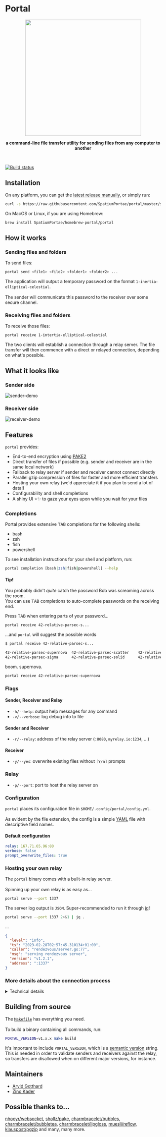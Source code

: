 # Portal

<p align="center">
<img src="https://user-images.githubusercontent.com/6842167/172497072-e196c2d0-f0f9-4039-83f4-5d7e056e97cf.png" width="375" height="auto">
</p>
<p align="center" style="font-weight: bold;">
a command-line file transfer utility for sending files from any computer to another
</p>
  
<br>

[![Build status](https://img.shields.io/github/actions/workflow/status/SpatiumPortae/portal/ci.yml?branch=master)](https://img.shields.io/github/actions/workflow/status/SpatiumPortae/portal/ci.yml?branch=master)


## Installation

On any platform, you can get the [latest release manually](https://github.com/SpatiumPortae/portal/releases/latest), or simply run:

```bash
curl -s https://raw.githubusercontent.com/SpatiumPortae/portal/master/scripts/install.sh | bash
```

On MacOS or Linux, if you are using Homebrew:
```bash
brew install SpatiumPortae/homebrew-portal/portal
```

## How it works

### Sending files and folders

To send files:

```bash
portal send <file1> <file2> <folder1> <folder2> ...
```

The application will output a temporary password on the format `1-inertia-elliptical-celestial`.
<br><br>
The sender will communicate this password to the receiver over some secure channel.

### Receiving files and folders

To receive those files:

```bash
portal receive 1-intertia-elliptical-celestial
```

The two clients will establish a connection through a relay server. The file transfer will then commence with a direct or relayed connection, depending on what's possible.

## What it looks like

### Sender side

![sender-demo](./assets/sender-demo.gif)

### Receiver side

![receiver-demo](./assets/receiver-demo.gif)

## Features

`portal` provides:

- End-to-end encryption using [PAKE2](https://en.wikipedia.org/wiki/Password-authenticated_key_agreement)
- Direct transfer of files if possible (e.g. sender and receiver are in the same local network)
- Fallback to relay server if sender and receiver cannot connect directly
- Parallel gzip compression of files for faster and more efficient transfers
- Hosting your own relay (we'd appreciate it if you plan to send a lot of data!)
- Configurability and shell completions
- A shiny UI ⭐✨ to gaze your eyes upon while you wait for your files

### Completions

Portal provides extensive <kbd>TAB</kbd> completions for the following shells:

- bash
- zsh
- fish
- powershell

To see installation instructions for your shell and platform, run:

```bash
portal completion [bash|zsh|fish|powershell] --help
```

#### Tip!

You probably didn't _quite_ catch the password Bob was screaming across the room.
<br>
You can use <kbd>TAB</kbd> completions to auto-complete passwords on the receiving end.

Press <kbd>TAB</kbd> when entering parts of your password...
```bash
portal receive 42-relative-parsec-s...
```

...and `portal` will suggest the possible words
```bash
$ portal receive 42-relative-parsec-s...

42-relative-parsec-supernova  42-relative-parsec-scatter    42-relative-parsec-solar      42-relative-parsec-spin       42-relative-parsec-static     
42-relative-parsec-sigma      42-relative-parsec-solid      42-relative-parsec-star       42-relative-parsec-storm      42-relative-parsec-system
```

boom. supernova.
```bash
portal receive 42-relative-parsec-supernova
```

### Flags

#### Sender, Receiver and Relay

- `-h/--help`: output help messages for any command
- `-v/--verbose`: log debug info to file

#### Sender and Receiver

- `-r/--relay`: address of the relay server (`:8080`, `myrelay.io:1234`, ...)

#### Receiver

- `-y/--yes`: overwrite existing files without `[Y/n]` prompts

### Relay

- `-p/--port`: port to host the relay server on

### Configuration

`portal` places its configuration file in `$HOME/.config/portal/config.yml`.
<br><br>
As evident by the file extension, the config is a simple [YAML](https://yaml.org/) file with descriptive field names.

#### Default configuration
```yaml
relay: 167.71.65.96:80
verbose: false
prompt_overwrite_files: true
```

### Hosting your own relay

The `portal` binary comes with a built-in relay server.
<br><br>
Spinning up your own relay is as easy as...
```bash
portal serve --port 1337
```

The server log output is `JSON`. Super-recommended to run it through [jq](https://github.com/stedolan/jq)!
```bash
portal serve --port 1337 2>&1 | jq .
```
...
```json
{
  "level": "info",
  "ts": "2023-02-28T02:57:45.310134+01:00",
  "caller": "rendezvous/server.go:77",
  "msg": "serving rendezvous server",
  "version": "v1.2.1",
  "address": ":1337"
}
```

### More details about the connection process

<details>
<summary>Technical details</summary>
  
### Technical details

The connection between the sender and the server is negotiated using a intermediary server (relay).
<br><br>
The relay server is used to negotiate a secure encrypted channel while never seeing the contents of files nor the temporary password.

The communication works as follows:

- `sender` connects to `relay`
- `relay` allocates a numerical ID to the sender and sends it to the `sender`
- `sender` generates and outputs the password (starting with the ID) to the terminal, hashes the password and sends it to the `relay`
- `receiver` hashes the password (which has been communicated over some secure channel) and sends it to the `relay`
- When both the `sender` and the `receiver` have sent the hashed password to the `relay`, the cryptographic exchange starts
- During the cryptographic exchange, the `relay`, well, relays messages from the `sender` to the `receiver` and vice-versa
- Once the cryptographic exchange is done, every message sent by the `sender` and `receiver` is encrypted, and the `relay` cannot see their contents
- The file transfer is about to begin, and can commence in two ways: 
  1. The `sender` and `receiver` are in the same local network or can be reached directly by IP in some other way
     - In this case, the `sender` and `receiver` will happily send the files to each other directly. The `relay` will close down for this connection.
  2. The `sender` and `receiver` are not on the same local network, or cannot reach each other directly. The transfer will go through the `relay`, which will continue to relay encrypted messages until the file transfer is completed

</details>

## Building from source

The [`Makefile`](Makefile) has everything you need. 
<br><br>
To build a binary containing all commands, run:
```bash
PORTAL_VERSION=v1.x.x make build
```

It's important to include `PORTAL_VERSION`, which is a [semantic version](https://semver.org/) string. This is needed
in order to validate senders and receivers against the relay, so transfers are disallowed
when on different major versions, for instance.

## Maintainers

- [Arvid Gotthard](https://github.com/mellonnen)
- [Zino Kader](https://github.com/ZinoKader)

## Possible thanks to...

[nhooyr/websocket](https://github.com/nhooyr/websocket), [shollz/pake](https://github.com/schollz/pake), [charmbracelet/bubbles](https://github.com/charmbracelet/bubbles), [charmbracelet/bubbletea](https://github.com/charmbracelet/bubbletea), [charmbracelet/lipgloss](https://github.com/charmbracelet/lipgloss), [muesli/reflow](https://github.com/muesli/reflow), [klauspost/pgzip](https://github.com/klauspost/pgzip) and many, many more.
